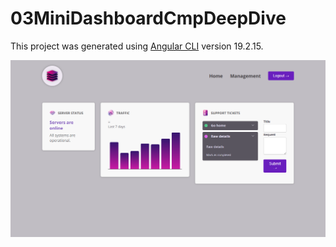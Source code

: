 # 03MiniDashboardCmpDeepDive

This project was generated using [Angular CLI](https://github.com/angular/angular-cli) version 19.2.15.

![alt text](./public/image.png)